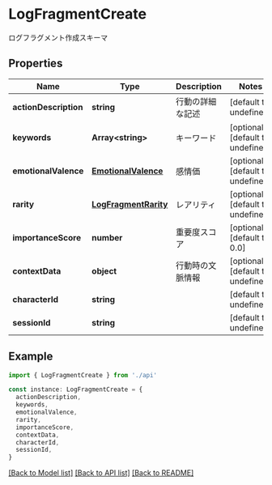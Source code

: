 # LogFragmentCreate

ログフラグメント作成スキーマ

## Properties

| Name                  | Type                                          | Description      | Notes                             |
| --------------------- | --------------------------------------------- | ---------------- | --------------------------------- |
| **actionDescription** | **string**                                    | 行動の詳細な記述 | [default to undefined]            |
| **keywords**          | **Array&lt;string&gt;**                       | キーワード       | [optional] [default to undefined] |
| **emotionalValence**  | [**EmotionalValence**](EmotionalValence.md)   | 感情価           | [optional] [default to undefined] |
| **rarity**            | [**LogFragmentRarity**](LogFragmentRarity.md) | レアリティ       | [optional] [default to undefined] |
| **importanceScore**   | **number**                                    | 重要度スコア     | [optional] [default to 0.0]       |
| **contextData**       | **object**                                    | 行動時の文脈情報 | [optional] [default to undefined] |
| **characterId**       | **string**                                    |                  | [default to undefined]            |
| **sessionId**         | **string**                                    |                  | [default to undefined]            |

## Example

```typescript
import { LogFragmentCreate } from './api'

const instance: LogFragmentCreate = {
  actionDescription,
  keywords,
  emotionalValence,
  rarity,
  importanceScore,
  contextData,
  characterId,
  sessionId,
}
```

[[Back to Model list]](../README.md#documentation-for-models) [[Back to API list]](../README.md#documentation-for-api-endpoints) [[Back to README]](../README.md)
